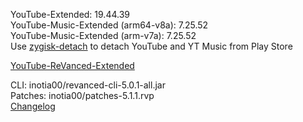 YouTube-Extended: 19.44.39  
YouTube-Music-Extended (arm64-v8a): 7.25.52  
YouTube-Music-Extended (arm-v7a): 7.25.52  
Use [zygisk-detach](https://github.com/j-hc/zygisk-detach) to detach YouTube and YT Music from Play Store  

[YouTube-ReVanced-Extended](https://github.com/MANCrimSon/YouTube-ReVanced-Extended)
  
CLI: inotia00/revanced-cli-5.0.1-all.jar  
Patches: inotia00/patches-5.1.1.rvp  
[Changelog](https://github.com/inotia00/revanced-patches/releases/tag/v5.1.1)  

